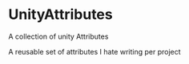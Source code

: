 # UnityAttributes
A collection of unity Attributes

A reusable set of attributes I hate writing per project
